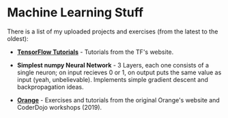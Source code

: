 # Machine Learning Stuff

There is a list of my uploaded projects and exercises (from the latest to the oldest):

- [**TensorFlow Tutorials**](https://www.tensorflow.org/tutorials) - Tutorials from the TF's website.

- **Simplest numpy Neural Network** - 3 Layers, each one consists of a single neuron; on input recieves 0 or 1, on output puts the same value as input (yeah, unbelievable). Implements simple gradient descent and backpropagation ideas.

- [**Orange**](https://orange.biolab.si/) - Exercises and tutorials from the original Orange's website and CoderDojo workshops (2019).